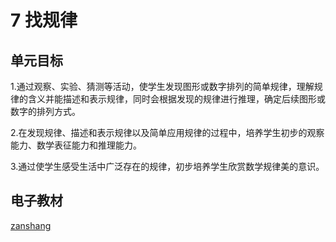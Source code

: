 # 7 找规律

## 单元目标

1.通过观察、实验、猜测等活动，使学生发现图形或数字排列的简单规律，理解规律的含义并能描述和表示规律，同时会根据发现的规律进行推理，确定后续图形或数字的排列方式。

2.在发现规律、描述和表示规律以及简单应用规律的过程中，培养学生初步的观察能力、数学表征能力和推理能力。

3.通过使学生感受生活中广泛存在的规律，初步培养学生欣赏数学规律美的意识。

## 电子教材

<Ebook grade="xxsx1b" :pages="85" :paged="91" ></Ebook>

[zanshang](../res/zanshang.md ':include')